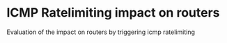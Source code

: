 # ICMP Ratelimiting impact on routers

Evaluation of the impact on routers by triggering icmp ratelimiting
